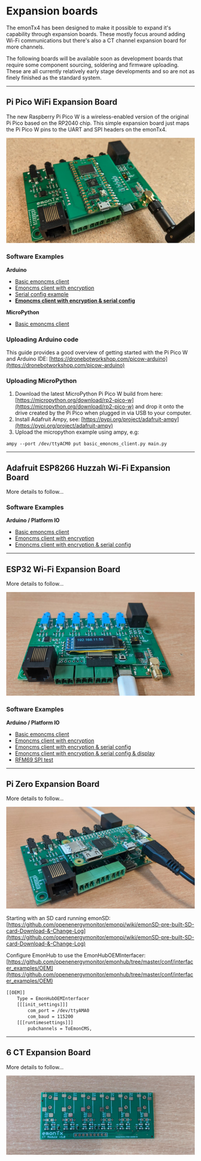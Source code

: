 # Expansion boards

The emonTx4 has been designed to make it possible to expand it's capability through expansion boards. These mostly focus around adding Wi-Fi communications but there's also a CT channel expansion board for more channels.

The following boards will be available soon as development boards that require some component sourcing, soldering and firmware uploading. These are all currently relatively early stage developments and so are not as finely finished as the standard system.

---

## Pi Pico WiFi Expansion Board

The new Raspberry Pi Pico W is a wireless-enabled version of the original Pi Pico based on the RP2040 chip. This simple expansion board just maps the Pi Pico W pins to the UART and SPI headers on the emonTx4.

![pipico_ext.jpeg](img/pipico_ext.jpeg)

### Software Examples

**Arduino**

- [Basic emoncms client](https://github.com/openenergymonitor/emontx4/blob/main/expansion_boards/PiPico/examples/arduino/basic_emoncms_client/basic_emoncms_client.ino)
- [Emoncms client with encryption](https://github.com/openenergymonitor/emontx4/blob/main/expansion_boards/PiPico/examples/arduino/emoncms_client_with_encryption/emoncms_client_with_encryption.ino)
- [Serial config example](https://github.com/openenergymonitor/emontx4/blob/main/expansion_boards/PiPico/examples/arduino/serial_config_struct/serial_config_struct.ino)
- **[Emoncms client with encryption & serial config](https://github.com/openenergymonitor/emontx4/blob/main/expansion_boards/PiPico/examples/arduino/emoncms_client_encryption_serialconfig/emoncms_client_encryption_serialconfig.ino)**

**MicroPython**

- [Basic emoncms client](https://github.com/openenergymonitor/emontx4/tree/main/expansion_boards/PiPico/examples/micropython)

### Uploading Arduino code

This guide provides a good overview of getting started with the Pi Pico W and Arduino IDE: [https://dronebotworkshop.com/picow-arduino](https://dronebotworkshop.com/picow-arduino)

### Uploading MicroPython

1. Download the latest MicroPython Pi Pico W build from here: [https://micropython.org/download/rp2-pico-w](https://micropython.org/download/rp2-pico-w) and drop it onto the drive created by the Pi Pico when plugged in via USB to your computer.
2. Install Adafruit Ampy, see: [https://pypi.org/project/adafruit-ampy](https://pypi.org/project/adafruit-ampy)
3. Upload the micropython example using ampy, e.g:

```
ampy --port /dev/ttyACM0 put basic_emoncms_client.py main.py
```

---

## Adafruit ESP8266 Huzzah Wi-Fi Expansion Board

More details to follow...

### Software Examples

**Arduino / Platform IO**

- [Basic emoncms client](https://github.com/openenergymonitor/emontx4/tree/main/expansion_boards/ESP8266/examples/basic_emoncms_client)
- [Emoncms client with encryption](https://github.com/openenergymonitor/emontx4/tree/main/expansion_boards/ESP8266/examples/emoncms_client_with_encryption)
- [Emoncms client with encryption & serial config](https://github.com/openenergymonitor/emontx4/tree/main/expansion_boards/ESP8266/examples/emoncms_client_encryption_serialconfig)

---

## ESP32 Wi-Fi Expansion Board

More details to follow...

![esp32_ext.jpeg](img/esp32_ext.jpeg)

### Software Examples

**Arduino / Platform IO**

- [Basic emoncms client](https://github.com/openenergymonitor/emontx4/tree/main/expansion_boards/ESP32/examples/basic_emoncms_client)
- [Emoncms client with encryption](https://github.com/openenergymonitor/emontx4/tree/main/expansion_boards/ESP32/examples/emoncms_client_with_encryption)
- [Emoncms client with encryption & serial config](https://github.com/openenergymonitor/emontx4/tree/main/expansion_boards/ESP32/examples/emoncms_client_encryption_serialconfig)
- [Emoncms client with encryption & serial config & display](https://github.com/openenergymonitor/emontx4/tree/main/expansion_boards/ESP32/examples/emoncms_client_encryption_serialconfig_display)
- [RFM69 SPI test](https://github.com/openenergymonitor/emontx4/tree/main/expansion_boards/ESP32/examples/rfm69cw_test)

---

## Pi Zero Expansion Board

More details to follow...

![pizero_ext.jpeg](img/pizero_ext.jpeg)

Starting with an SD card running emonSD:<br>
[https://github.com/openenergymonitor/emonpi/wiki/emonSD-pre-built-SD-card-Download-&-Change-Log](https://github.com/openenergymonitor/emonpi/wiki/emonSD-pre-built-SD-card-Download-&-Change-Log)

Configure EmonHub to use the EmonHubOEMInterfacer:<br>
[https://github.com/openenergymonitor/emonhub/tree/master/conf/interfacer_examples/OEM](https://github.com/openenergymonitor/emonhub/tree/master/conf/interfacer_examples/OEM)

    [[OEM]]
        Type = EmonHubOEMInterfacer
        [[[init_settings]]]
            com_port = /dev/ttyAMA0
            com_baud = 115200
        [[[runtimesettings]]]
            pubchannels = ToEmonCMS,
            
---

## 6 CT Expansion Board

More details to follow...

![ctext.png](img/ctext.png)


